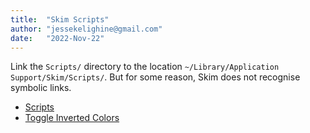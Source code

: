 ```yaml
---
title:  "Skim Scripts"
author: "jessekelighine@gmail.com"
date:   "2022-Nov-22"
---
```


Link the `Scripts/` directory to the location `~/Library/Application Support/Skim/Scripts/`.
But for some reason, Skim does not recognise symbolic links.

- [Scripts](https://sourceforge.net/p/skim-app/wiki/AppleScript/)
- [Toggle Inverted Colors](https://skim-app.sourceforge.io/scripts/Toggle%20Inverted%20Colors.scpt)
